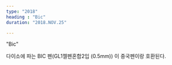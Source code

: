 ```yaml
---
type: "2018"
heading : "Bic" 
duration: "2018.NOV.25"

---
```


"Bic"

다이소에 파는 BIC 펜(GL1젤펜혼합2입 (0.5mm)) 이 중국펜이랑 호환된다.
